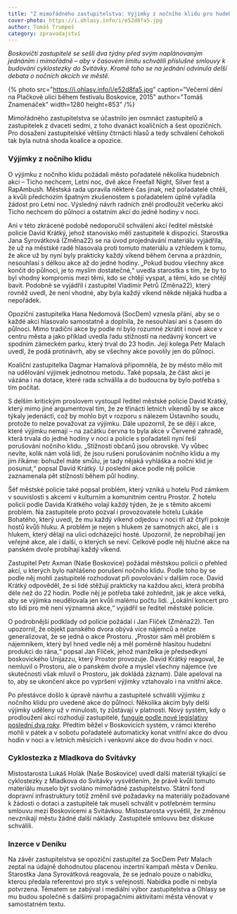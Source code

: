 ```yaml
---
title: "Z mimořádného zastupitelstva: Výjimky z nočního klidu pro hudební akce a cyklostezka do Svitávky"
cover-photo: https://i.ohlasy.info/i/e52d8fa5.jpg
author: Tomáš Trumpeš
category: zpravodajství
---
```


*Boskovičtí zastupitelé se sešli dva týdny před svým naplánovaným jednáním i mimořádně – aby v časovém limitu schválili příslušné smlouvy k budování cyklostezky do Svitávky. Kromě toho se na jednání odvinula delší debata o nočních akcích ve městě.*

{% photo src="https://i.ohlasy.info/i/e52d8fa5.jpg" caption="Večerní dění na Plačkově ulici během festivalu Boskovice, 2015" author="Tomáš Znamenáček" width=1280 height=853" /%}

Mimořádného zastupitelstva se účastnilo jen osmnáct zastupitelů a zastupitelek z dvaceti sedmi, z toho dvanáct koaličních a šest opozičních. Pro dosažení zastupitelské většiny čtrnácti hlasů a tedy schválení čehokoli tak byla nutná shoda koalice a opozice. 

### Výjimky z nočního klidu

O výjimku z nočního klidu požádali město pořadatelé několika hudebních akcí – Ticho nechcem, Letní noc, dvě akce Freefall Night, Silver fest a RapAmbush. Městská rada upravila některé čas jinak, než pořadatelé chtěli, a kvůli předchozím špatným zkušenostem s pořadatelem úplně vyřadila žádost pro Letní noc. Výsledný návrh radních zněl prodloužit večerku akci Ticho nechcem do půlnoci a ostatním akcí do jedné hodiny v noci.

Ani v této zkrácené podobě nedoporučil schválení akcí ředitel městské policie David Krátký, jehož stanovisko měli zastupitelé k dispozici. Starostka Jana Syrovátková (Změna22) se na úvod projednávání materiálu vyjádřila, že už na městské radě hlasovala proti tomuto materiálu a vzhledem k tomu, že akce už by nyní byly prakticky každý víkend během června a prázdnin, nesouhlasí s délkou akce až do jedné hodiny. „Pokud budou všechny akce končit do půlnoci, je to myslím dostatečné,“ uvedla starostka s tím, že by to byl vhodný kompromis mezi těmi, kdo se chtějí vyspat, a těmi, kdo se chtějí bavit. Podobně se vyjádřil i zastupitel Vladimír Petrů (Změna22), který rovněž uvedl, že není vhodné, aby byla každý víkend někde nějaká hudba a nepořádek.

Opoziční zastupitelka Hana Nedomová (SocDem) vznesla přání, aby se o každé akci hlasovalo samostatně a doplnila, že nesouhlasí ani s časem do půlnoci. Mimo tradiční akce by podle ní bylo rozumné zkrátit i nové akce v centru města a jako příklad uvedla řadu stížností na nedávný koncert ve spodním zámeckém parku, který trval do 23 hodin. Její kolega Petr Malach uvedl, že podá protinávrh, aby se všechny akce povolily jen do půlnoci.

Koaliční zastupitelka Dagmar Hamalová připomněla, že by město mělo mít na udělování výjimek jednotnou metodu. Také popsala, že část akcí je vázána i na dotace, které rada schválila a do budoucna by bylo potřeba s tím počítat.

S delším kritickým proslovem vystoupil ředitel městské policie David Krátký, který mimo jiné argumentoval tím, že ze třinácti letních víkendů by se akce týkaly jedenácti, což by mohlo být v rozporu s nálezem Ústavního soudu, protože to nelze považovat za výjimku. Dále upozornil, že se dějí i akce, které výjimku nemají – na začátku června to byla akce v Červené zahradě, která trvala do jedné hodiny v noci a policie s pořadateli nyní řeší porušování nočního klidu. „Stížnosti občanů jsou obrovské. Vy vůbec nevíte, kolik nám volá lidí, že jsou rušeni porušováním nočního klidu a my jim říkáme: bohužel máte smůlu, je tady nějaká vyhláška a noční klid je posunut,“ popsal David Krátký. U poslední akce podle něj policie zaznamenala pět stížností během půl hodiny.

Šéf městské policie také popsal problém, který vzniká u hotelu Pod zámkem v souvislosti s akcemi v kulturním a komunitním centru Prostor. Z hotelu policii podle Davida Krátkého volají každý týden, že je s těmito akcemi problém. Na zastupitele proto pozval i provozovatele hotelu Lukáše Bohatého, který uvedl, že mu každý víkend odjedou v noci tři až čtyři pokoje hostů kvůli hluku. A problém je nejen s hlukem ze samotných akcí, ale i s hlukem, který dělají na ulici odcházející hosté. Upozornil, že neprobíhají jen veřejné akce, ale i další, o kterých se neví. Celkově podle něj hlučné akce na panském dvoře probíhají každý víkend.

Zastupitel Petr Axman (Naše Boskovice) požádal městskou policii o přehled akcí, u kterých bylo nahlášeno porušení nočního klidu. Podle toho by se podle něj mohli zastupitelé rozhodovat při povolování v dalším roce. David Krátký odpověděl, že si lidé stěžují prakticky na každou akci, která probíhá déle než do 22 hodin. Podle něj je potřeba také zohlednit, jak je akce velká, aby se výjimka neudělovala jen kvůli malému počtu lidí. „Lokální koncert pro sto lidí pro mě není významná akce,“ vyjádřil se ředitel městské policie.

O podrobnější podklady od policie požádal i Jan Flíček (Změna22). Ten upozornil, že objekt panského dvora obývá více nájemců a nelze generalizovat, že se jedná o akce Prostoru. „Prostor sám měl problém s nájemníkem, který byl hned vedle něj a měl poměrně hlasitou hudební produkci do rána,“ popsal Jan Flíček, jehož manželka je předsedkyní boskovického Unijazzu, který Prostor provozuje. David Krátký reagoval, že nemluvil o Prostoru, ale o panském dvoře a myslel všechny nájemce (ve skutečnosti však mluvil o Prostoru, jak dokládá záznam). Dále apeloval na to, aby se ukončení akce po vypršení výjimky vztahovalo i na vnitřní akce. 

Po přestávce došlo k úpravě návrhu a zastupitelé schválili výjimku z nočního klidu pro uvedené akce do půlnoci. Několika akcím byly delší výjimky uděleny už v minulosti, ty zůstávají v platnosti. Nový systém, kdy o prodloužení akcí rozhodují zastupitelé, [funguje podle nové legislativy poslední dva roky](https://ohlasy.info/clanky/2023/12/zastupitelstvo.html). Předtím běžel v Boskovicích systém, v rámci kterého mohli v pátek a v sobotu pořadatelé automaticky konat vnitřní akce do dvou hodin v noci a v letních měsících i venkovní akce do dvou hodin v noci.

### Cyklostezka z Mladkova do Svitávky

Místostarosta Lukáš Holák (Naše Boskovice) uvedl další materiál týkající se cyklostezky z Mladkova do Svitávky vysvětlením, že právě kvůli tomuto materiálu muselo být svoláno mimořádné zastupitelstvo. Státní fond dopravní infrastruktury totiž změnil své požadavky na materiály požadované k žádosti o dotaci a zastupitelé tak museli schválit v potřebném termínu smlouvu mezi Boskovicemi a Svitávkou. Místostarosta vysvětlil, že změnou nevznikají městu žádné další náklady. Zastupitelé smlouvu bez diskuse schválili.

### Inzerce v Deníku

Na závěr zastupitelstva se opoziční zastupitel za SocDem Petr Malach zeptal na údajně dohodnutou placenou inzertní kampaň města v Deníku. Starostka Jana Syrovátková reagovala, že se jednalo pouze o nabídku, kterou předala referentovi pro styk s veřejností. Nabídka podle ní nebyla potvrzena. Tématem se zabýval i mediální výbor zastupitelstva a Ohlasy se mu budou společně s dalšími propagačními aktivitami města věnovat v samostatném textu.